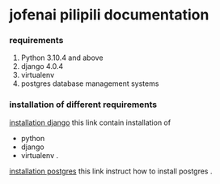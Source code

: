 # jofenai pilipili documentation
### requirements
1. Python 3.10.4 and above 
2. django 4.0.4
3. virtualenv
3. postgres database management systems

### installation of different requirements
[installation django](https://docs.djangoproject.com/en/4.1/intro/install/) this link contain installation of
* python
* django
* virtualenv
.

[installation postgres](https://www.postgresqltutorial.com/postgresql-getting-started/install-postgresql/) this link instruct how to install postgres
.

